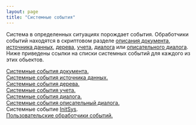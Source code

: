 ```yaml
---
layout: page
title: "Системные события"
---
```


Система в определенных ситуациях порождает 
события. Обработчики событий находятся в скриптовом разделе [описания документа](Defs/doc.html), [источника 
данных](Defs/Data.html), [дерева](Defs/Tree.html), [
учета](Defs/Accounting.html),
[диалога](Functions/AsDialog.html) или [описательного диалога](Defs/Dialog.html). Ниже приведены 
ссылки на списки системных событий для каждого из этих обьектов.

[Системные события документа.](ScriptProcs/DocEvents.html)  
[Системные события источника данных.](ScriptProcs/DataEvents.html)  
[Системные события дерева.](ScriptProcs/TreeEvents.html)  
[Системные события учета.](ScriptProcs/AccountingEvents.html)  
[Системные события диалога.](ScriptProcs/DialogEvents.html)  
[Системные события описательный диалога.](ScriptProcs/Dialog2Events.html)  
Системные событие [InitSys](ScriptProcs/InitSys.html).  
[Пользовательские обработчики событий.](ScriptProcs/UserDefinedHandlers.md)  
